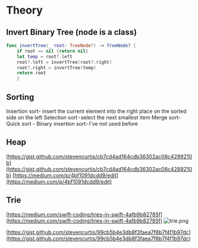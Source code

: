 # Theory 

## Invert Binary Tree (node is a class)

```swift
func invertTree(_ root: TreeNode?) -> TreeNode? {
    if root == nil {return nil}
    let temp = root?.left
    root?.left = invertTree(root?.right)
    root?.right = invertTree(temp)
    return root
    }
```

## Sorting
Insertion sort- insert the current element into the right place on the sorted side on the left
Selection sort - select the next smallest item
Merge sort- 
Quick sort -
Binary insertion sort - I've not used before

## Heap
[https://gist.github.com/stevencurtis/cb7cd4ad164cdb36302ac08c4289210b](https://gist.github.com/stevencurtis/cb7cd4ad164cdb36302ac08c4289210b)
[https://medium.com/p/4bf1091dcdd9/edit](https://medium.com/p/4bf1091dcdd9/edit)

## Trie
[https://medium.com/swift-coding/tries-in-swift-4afb9b82785f](https://medium.com/swift-coding/tries-in-swift-4afb9b82785f)
![trie.png](trie.png)

[https://gist.github.com/stevencurtis/99cb5b4e3db8f3faea7f8b7f4f1b97dc](https://gist.github.com/stevencurtis/99cb5b4e3db8f3faea7f8b7f4f1b97dc)

